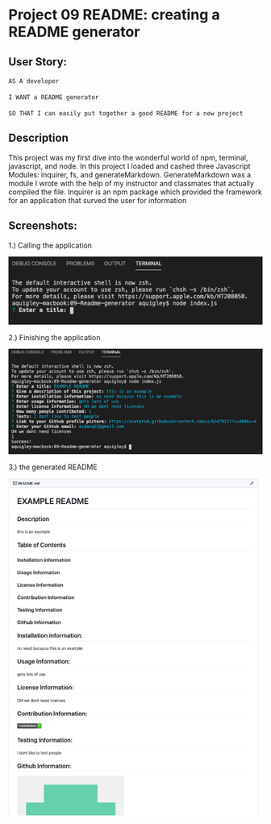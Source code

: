 # Project 09 README: creating a README generator

## User Story:

```
AS A developer

I WANT a README generator

SO THAT I can easily put together a good README for a new project
```

## Description

This project was my first dive into the wonderful world of npm, terminal, javascript, and node. In this project I loaded and cashed three Javascript Modules: inquirer, fs, and generateMarkdown. GenerateMarkdown was a module I wrote with the help of my instructor and classmates that actually compiled the file. Inquirer is an npm package which provided the framework for an application that surved the user for information


## Screenshots:
1.) Calling the application

![Initilization](./Images/initiation.png)

2.) Finishing the application

![Completion](./Images/completion.png)

3.) the generated README

![Sample README](./Images/sample.png)

